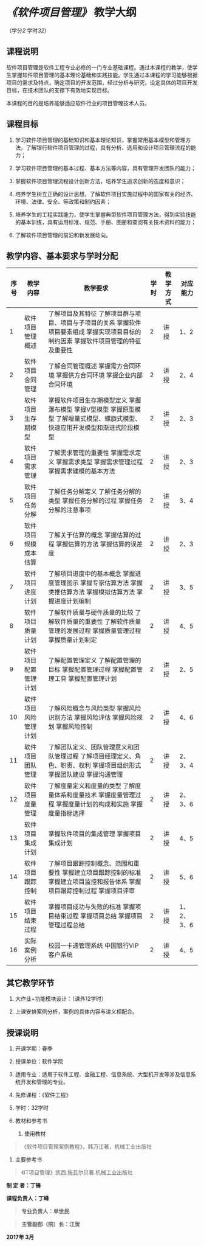  *《软件项目管理》* 教学大纲
============================

（学分*2* 学时*32*）

课程说明
--------

软件项目管理是软件工程专业必修的一门专业基础课程。通过本课程的教学，使学生掌握软件项目管理的基本理论基础和实践技能。学生通过本课程的学习能够根据项目的需求及特点，确定项目的开发范围，经过分析与研究，设定具体的项目开发目标，在技术团队的支撑下有效地实现目标。

本课程的目的是培养能够适应软件行业的项目管理技术人员。

课程目标
--------

1.  学习软件项目管理的基础知识和基本理论知识，掌握常用基本模型和管理方法，了解银行软件项目管理的过程，具有分析、选用和设计项目管理流程的能力；

2.  学习软件项目管理的基本过程、基本方法等内容，具有管理开发团队的能力；

3.  掌握软件项目管理流程设计创新方法，培养学生追求创新的态度和意识；

4.  培养学生树立正确的设计思想，了解软件项目实施过程中的国家有关的经济、环境、法律、安全、等政策和制约因素；

5.  培养学生的工程实践能力，使学生掌握典型软件项目管理方法，得到实验技能的基本训练，具有运用标准、规范、手册、图册和查阅有关技术资料的能力；

6.  了解软件项目管理的前沿和新发展动向。

教学内容、基本要求与学时分配
----------------------------

| **序号** | **教学内容**         | **教学要求**                                                                                                                         | **学时** | **教学方式** | **对应能力** |
|----------|----------------------|--------------------------------------------------------------------------------------------------------------------------------------|----------|--------------|--------------|
| 1        | 软件项目管理概述     | 了解项目及其特征 了解项目群与项目、项目与子项目的关系 掌握软件项目要素组成 掌握实现项目目标的制约因素 掌握软件项目管理的特征及重要性 | 2        | 讲授         | 1、2         |
| 2        | 软件项目合同管理     | 了解合同管理概述 掌握需方合同环境 掌握供方合同环境 掌握企业内部合同环境                                                              | 2        | 讲授         | 2、4         |
| 3        | 软件项目生存期模型   | 掌握软件项目生存期模型定义 掌握瀑布模型 掌握V型模型 掌握原型模型 了解增量式模型、螺旋式模型、快速应用开发模型和渐进式阶段模型        | 2        | 讲授         | 2、3         |
| 4        | 软件项目需求管理     | 了解需求管理的重要性 掌握需求定义 掌握需求类型 掌握需求管理过程 掌握需求建模的基本方法                                               | 2        | 讲授         | 2、3         |
| 5        | 软件项目任务分解     | 了解任务分解定义 了解任务分解的类型 掌握任务分解的过程 掌握任务分解的注意事项                                                        | 2        | 讲授         | 3、4         |
| 6        | 软件项目规模成本估算 | 了解关于估算的概念 掌握估算的过程 掌握估算的方法 掌握估算的误差度                                                                    | 2        | 讲授         | 2、3         |
| 7        | 软件项目进度计划     | 了解项目进度中的基本概念 掌握进度管理图示 掌握专家估算方法 掌握类推估算方法 掌握模拟估算方法 掌握进度计划编制                        | 2        | 讲授         | 3、5         |
| 8        | 软件项目质量计划     | 了解软件质量与硬件质量的比较 了解软件质量的重要性 了解软件质量管理的发展过程 掌握质量管理过程 掌握质量计划制定                       | 2        | 讲授         | 4、5         |
| 9        | 软件项目配置管理计划 | 了解配置管理定义 了解配置管理的目标 掌握配置管理过程 掌握配置管理工具 掌握配置管理计划                                               | 2        | 讲授         | 2、5         |
| 10       | 软件项目风险管理计划 | 了解风险概念与风险类型 掌握风险识别方法 掌握风险评估 掌握风险规划 掌握风险控制                                                       | 2        | 讲授         | 4、6         |
| 11       | 软件项目团队管理     | 了解团队定义、团队管理意义和团队管理过程 了解项目经理定义、角色、职责、权利 掌握项目组织形式 掌握团队建设 掌握沟通管理               | 2        | 讲授         | 2、3、4      |
| 12       | 软件项目度量管理     | 了解度量定义和度量的类型 了解度量体系和度量技术 掌握度量管理过程 掌握度量计划的构成和实施 掌握度量指标选择                           | 2        | 讲授         | 2、3、6      |
| 13       | 软件项目集成计划     | 掌握软件项目的集成管理 掌握项目集成计划                                                                                              | 2        | 讲授         | 4、5         |
| 14       | 软件项目跟踪控制     | 了解项目跟踪控制概念、范围和重要性 掌握建立项目跟踪控制的标准 掌握建立项目监控和报告体系 掌握项目跟踪控制过程 掌握项目评审           | 2        | 讲授         | 5、6         |
| 15       | 软件项目结束过程     | 掌握项目成功与失败的标准 掌握项目结束过程 掌握项目总结 掌握项目管理过程总结                                                          | 2        | 讲授         | 1、2、3、6   |
| 16       | 实际案例分析         | 校园一卡通管理系统 中国银行VIP客户系统                                                                                               | 2        | 讲授         | 4、5         |

其它教学环节
------------

1.  大作业+功能模块设计：（课外12学时）

2.  上课安排案例分析，案例的具体内容与讲义相配合。

授课说明
--------

1.  开课学期：春季

2.  授课单位：软件学院

3.  适用专业：适用于软件工程、金融工程、信息系统、大型机开发等涉及信息系统开发和管理的专业。

4.  先修课程：《软件工程》

5.  学时：32学时

6.  教材和参考书

    1.  使用教材

>   《软件项目管理案例教程》，韩万江著，机械工业出版社

1.  主要参考书

>   《IT项目管理》凯西.施瓦尔贝著.机械工业出版社

**制 定 者：丁锋**

**课程负责人：丁峰**

>   **专业负责人：单世民**

>   **主管副部（院）长：江贺**

**2017年 3月**
